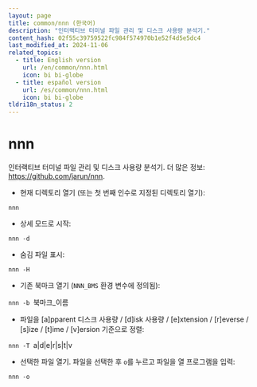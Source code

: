 ```yaml
---
layout: page
title: common/nnn (한국어)
description: "인터랙티브 터미널 파일 관리 및 디스크 사용량 분석기."
content_hash: 02f55c39759522fc984f574970b1e52f4d5e5dc4
last_modified_at: 2024-11-06
related_topics:
  - title: English version
    url: /en/common/nnn.html
    icon: bi bi-globe
  - title: español version
    url: /es/common/nnn.html
    icon: bi bi-globe
tldri18n_status: 2
---
```

# nnn

인터랙티브 터미널 파일 관리 및 디스크 사용량 분석기.
더 많은 정보: <https://github.com/jarun/nnn>.

- 현재 디렉토리 열기 (또는 첫 번째 인수로 지정된 디렉토리 열기):

`nnn`

- 상세 모드로 시작:

`nnn -d`

- 숨김 파일 표시:

`nnn -H`

- 기존 북마크 열기 (`NNN_BMS` 환경 변수에 정의됨):

`nnn -b `<span class="tldr-var badge badge-pill bg-dark-lm bg-white-dm text-white-lm text-dark-dm font-weight-bold">북마크_이름</span>

- 파일을 [a]pparent 디스크 사용량 / [d]isk 사용량 / [e]xtension / [r]everse / [s]ize / [t]ime / [v]ersion 기준으로 정렬:

`nnn -T `<span class="tldr-var badge badge-pill bg-dark-lm bg-white-dm text-white-lm text-dark-dm font-weight-bold">a|d|e|r|s|t|v</span>

- 선택한 파일 열기. 파일을 선택한 후 `o`를 누르고 파일을 열 프로그램을 입력:

`nnn -o`

